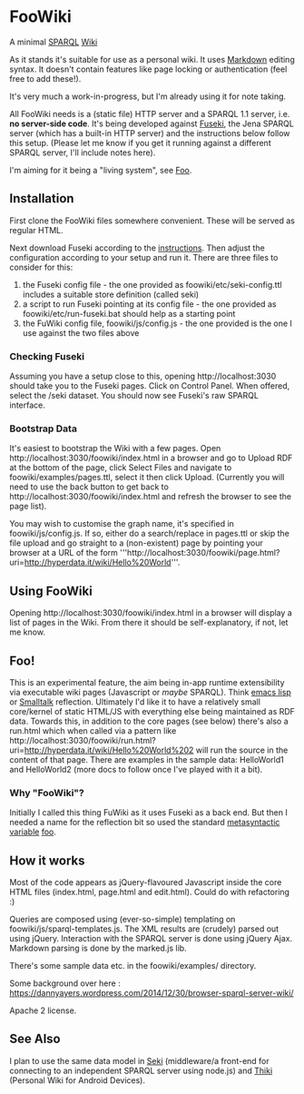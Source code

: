 # FooWiki
A minimal [SPARQL](http://www.w3.org/TR/sparql11-overview/) [Wiki](http://en.wikipedia.org/wiki/Wiki)

As it stands it's suitable for use as a personal wiki. It uses [Markdown](http://en.wikipedia.org/wiki/Markdown) editing syntax. It doesn't contain features like page locking or authentication (feel free to add these!).

It's very much a work-in-progress, but I'm already using it for note taking.

All FooWiki needs is a (static file) HTTP server and a SPARQL 1.1 server, i.e. **no server-side code**. It's being developed against [Fuseki](http://jena.apache.org/documentation/serving_data/), the Jena SPARQL server (which has a built-in HTTP server) and the instructions below follow this setup. (Please let me know if you get it running against a different SPARQL server, I'll include notes here).

I'm aiming for it being a "living system", see [Foo](#Foo).

## Installation
First clone the FooWiki files somewhere convenient. These will be served as regular HTML.

Next download Fuseki according to the [instructions](http://jena.apache.org/documentation/serving_data/). Then adjust the configuration according to your setup and run it. There are three files to consider for this:

1. the Fuseki config file - the one provided as foowiki/etc/seki-config.ttl includes a suitable store definition (called seki)
2. a script to run Fuseki pointing at its config file - the one provided as foowiki/etc/run-fuseki.bat should help as a starting point
3. the FuWiki config file, foowiki/js/config.js - the one provided is the one I use against the two files above

### Checking Fuseki 
Assuming you have a setup close to this, opening http://localhost:3030 should take you to the Fuseki pages. Click on Control Panel. When offered, select the /seki dataset. You should now see Fuseki's raw SPARQL interface. 

### Bootstrap Data
It's easiest to bootstrap the Wiki with a few pages. Open http://localhost:3030/foowiki/index.html in a browser and go to Upload RDF at the bottom of the page, click Select Files and navigate to foowiki/examples/pages.ttl, select it then click Upload. (Currently you will need to use the back button to get back to http://localhost:3030/foowiki/index.html and refresh the browser to see the page list).

You may wish to customise the graph name, it's specified in foowiki/js/config.js. If so, either do a search/replace in pages.ttl or skip the file upload and go straight to a (non-existent) page by pointing your browser at a URL of the form '''http://localhost:3030/foowiki/page.html?uri=http://hyperdata.it/wiki/Hello%20World'''.

## Using FooWiki
Opening http://localhost:3030/foowiki/index.html in a browser will display a list of pages in the Wiki. From there it should be self-explanatory, if not, let me know.

## Foo!
This is an experimental feature, the aim being in-app runtime extensibility via executable wiki pages (Javascript or *maybe* SPARQL). Think [emacs lisp](http://en.wikipedia.org/wiki/Emacs_Lisp) or [Smalltalk](http://en.wikipedia.org/wiki/Smalltalk#reflection) reflection. Ultimately I'd like it to have a relatively small core/kernel of static HTML/JS with everything else being maintained as RDF data.
Towards this, in addition to the core pages (see below) there's also a run.html which when called via a pattern like http://localhost:3030/foowiki/run.html?uri=http://hyperdata.it/wiki/Hello%20World%202 will run the source in the content of that page. There are examples in the sample data: HelloWorld1 and HelloWorld2 (more docs to follow once I've played with it a bit).

### Why "FooWiki"?
Initially I called this thing FuWiki as it uses Fuseki as a back end. But then I needed a name for the reflection bit so used the standard [metasyntactic variable](https://en.wikipedia.org/wiki/Metasyntactic_variable) [foo](https://en.wikipedia.org/wiki/Foo).

## How it works
Most of the code appears as jQuery-flavoured Javascript inside the core HTML files (index.html, page.html and edit.html). Could do with refactoring :)

Queries are composed using (ever-so-simple) templating on foowiki/js/sparql-templates.js. The XML results are (crudely) parsed out using jQuery. Interaction with the SPARQL server is done using jQuery Ajax. Markdown parsing is done by the marked.js lib.

There's some sample data etc. in the foowiki/examples/ directory.

Some background over here : https://dannyayers.wordpress.com/2014/12/30/browser-sparql-server-wiki/

Apache 2 license.


## See Also
I plan to use the same data model in [Seki](https://github.com/danja/seki) (middleware/a front-end for connecting to an independent SPARQL server using node.js) and [Thiki](https://github.com/danja/thiki) (Personal Wiki for Android Devices).